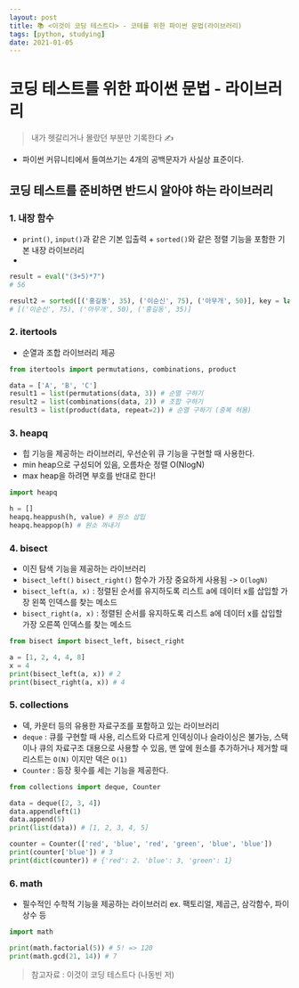 ```yaml
---
layout: post
title: 📚 <이것이 코딩 테스트다> - 코테를 위한 파이썬 문법(라이브러리)
tags: [python, studying]
date: 2021-01-05  
---
```


# 코딩 테스트를 위한 파이썬 문법 - 라이브러리
> 내가 헷갈리거나 몰랐던 부분만 기록한다 ✍️

- 파이썬 커뮤니티에서 들여쓰기는 4개의 공백문자가 사실상 표준이다.

## 코딩 테스트를 준비하면 반드시 알아야 하는 라이브러리
### 1. 내장 함수
- `print()`, `input()`과 같은 기본 입출력 + `sorted()`와 같은 정렬 기능을 포함한 기본 내장 라이브러리
- 
```python
result = eval("(3+5)*7")
# 56

result2 = sorted([('홍길동', 35), ('이순신', 75), ('아무개', 50)], key = lambda x: x[1], reverse = True)
# [('이순신', 75), ('아무개', 50), ('홍길동', 35)]
```

### 2. itertools
- 순열과 조합 라이브러리 제공

```python
from itertools import permutations, combinations, product

data = ['A', 'B', 'C']
result1 = list(permutations(data, 3)) # 순열 구하기
result2 = list(combinations(data, 2)) # 조합 구하기
result3 = list(product(data, repeat=2)) # 순열 구하기 (중복 허용)
```
### 3. heapq
- 힙 기능을 제공하는 라이브러리, 우선순위 큐 기능을 구현할 때 사용한다.
- min heap으로 구성되어 있음, 오름차순 정렬 O(NlogN)
- max heap을 하려면 부호를 반대로 한다!

```python
import heapq

h = []
heapq.heappush(h, value) # 원소 삽입
heapq.heappop(h) # 원소 꺼내기
```

### 4. bisect
- 이진 탐색 기능을 제공하는 라이브러리
- `bisect_left()` `bisect_right()` 함수가 가장 중요하게 사용됨 -> `O(logN)`
- `bisect_left(a, x)` : 정렬된 순서를 유지하도록 리스트 a에 데이터 x를 삽입할 가장 왼쪽 인덱스를 찾는 메소드
- `bisect_right(a, x)` : 정렬된 순서를 유지하도록 리스트 a에 데이터 x를 삽입할 가장 오른쪽 인덱스를 찾는 메소드
  
```python
from bisect import bisect_left, bisect_right

a = [1, 2, 4, 4, 8]
x = 4
print(bisect_left(a, x)) # 2
print(bisect_right(a, x)) # 4
```

### 5. collections
- 덱, 카운터 등의 유용한 자료구조를 포함하고 있는 라이브러리
- `deque` : 큐를 구현할 때 사용, 리스트와 다르게 인덱싱이나 슬라이싱은 불가능, 스택이나 큐의 자료구조 대용으로 사용할 수 있음, 맨 앞에 원소를 추가하거나 제거할 때 리스트는 `O(N)` 이지만 덱은 `O(1)`
- `Counter` : 등장 횟수를 세는 기능을 제공한다.

```python
from collections import deque, Counter

data = deque([2, 3, 4])
data.appendleft(1)
data.append(5)
print(list(data)) # [1, 2, 3, 4, 5]

counter = Counter(['red', 'blue', 'red', 'green', 'blue', 'blue'])
print(counter['blue']) # 3
print(dict(counter)) # {'red': 2. 'blue': 3, 'green': 1}
```

### 6. math
- 필수적인 수학적 기능을 제공하는 라이브러리 ex. 팩토리얼, 제곱근, 삼각함수, 파이 상수 등

```python
import math

print(math.factorial(5)) # 5! => 120
print(math.gcd(21, 14)) # 7
```

> 참고자료 : 이것이 코딩 테스트다 (나동빈 저)